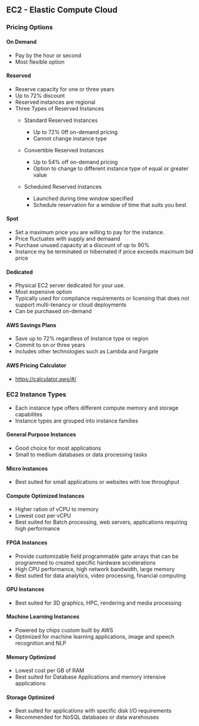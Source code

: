 ## EC2 - Elastic Compute Cloud

### Pricing Options

#### On Demand
- Pay by the hour or second
- Most flexible option

#### Reserved 
- Reserve capacity for one or three years
- Up to 72% discount
- Reserved instances are regional
- Three Types of Reserved Instances
    - Standard Reserved Instances
        - Up to 72% 0ff on-demand pricing
        - Cannot change instance type
    
    - Convertible Reserved Instances
        - Up to 54% off on-demand pricing
        - Option to change to different instance type of equal or greater value

    - Scheduled Reserved Instances
        - Launched during time window specified
        - Schedule reservation for a window of time that suits you best

#### Spot 
- Set a maximum price you are willing to pay for the instance.  
- Price fluctuates with supply and demaand
- Purchase unused capacity at a discount of up to 90%
- Instance my be terminated or hibernated if price exceeds maximum bid price

#### Dedicated 
- Physical EC2 server dedicated for your use.
- Most expensive option
- Typically used for compliance requirements or licensing that does not support multi-tenancy or cloud deployments
- Can be purchased on-demand

#### AWS Savings Plans
- Save up to 72% regardless of instance type or region
- Commit to on or three years
- Includes other technologies such as Lambda and Fargate

#### AWS Pricing Calculator
- https://calculator.aws/#/

### EC2 Instance Types
- Each instance type offers different compute memory and storage capabilites
- Instance types are grouped into instance families

#### General Purpose Instances
- Good choice for most applications
- Small to medium databases or data processing tasks

#### Micro Instances
- Best suited for small applications or websites with low throughput

#### Compute Optimized Instances
- Higher ration of vCPU to memory
- Lowest cost per vCPU
- Best suited for Batch processing, web servers, applications requiring high performance

#### FPGA Instances
- Provide customizable field programmable gate arrays that can be programmed to created specific hardware accelerations
- High CPU performance, high network bandwidth, large memory
- Best suited for data analytics, video processing, financial computing

#### GPU Instances
- Best suited for 3D graphics, HPC, rendering and media processing

#### Machine Learning Instances
- Powered by chips custom built by AWS
- Optimized for machine learning applications, image and speech recognition and NLP

#### Memory Optimized
- Lowest cost per GB of RAM
- Best suited for Database Applications and memory intensive applications

#### Storage Optimized
- Best suited for applications with specific disk I/O requirements
- Recommended for NoSQL databases or data warehouses